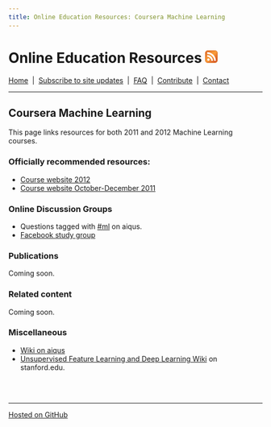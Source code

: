 ```yaml
---
title: Online Education Resources: Coursera Machine Learning
---
```


# Online Education Resources <a href=""><img src="https://github.com/amberj/online-edu-resources/raw/gh-pages/feed-icon.png" alt="RSS Feed" /></a>
[Home](http://amberj.github.com/online-edu-resources/ "Online Educational Resources: Home") &nbsp;|&nbsp; [Subscribe to site updates](http://amberj.github.com/online-edu-resources/subscribe.html "Online Educational Resources: Subscribe to site updates") &nbsp;|&nbsp; [FAQ](http://amberj.github.com/online-edu-resources/faq.html "Online Educational Resources: FAQ") &nbsp;|&nbsp; [Contribute](http://amberj.github.com/online-edu-resources/contribute.html "Online Educational Reqources: Contribute") &nbsp;|&nbsp; [Contact](http://amberj.github.com/online-edu-resources/contact.html "Online Educational Resources: Contact")<br />

<hr />

## Coursera Machine Learning
This page links resources for both 2011 and 2012 Machine Learning courses.
### Officially recommended resources:
* [Course website 2012](http://jan2012.ml-class.org/)
* [Course website October-December 2011](http://www.ml-class.org/)


### Online Discussion Groups
* Questions tagged with [#ml](http://www.aiqus.com/tags/%23ml) on aiqus.
* [Facebook study group](https://www.facebook.com/groups/146765042081335/)

### Publications
Coming soon.

### Related content
Coming soon.

### Miscellaneous
* [Wiki on aiqus](http://www.aiqus.com/wiki/Machine_Learning)
* [Unsupervised Feature Learning and Deep Learning Wiki](http://ufldl.stanford.edu/wiki/index.php/Main_Page) on stanford.edu.

<br /><br />
<hr />

[Hosted on GitHub](https://github.com/amberj/online-edu-resources "online-edu-resources on GitHub")
